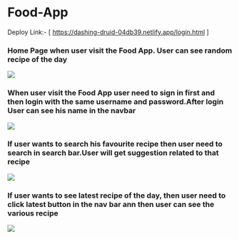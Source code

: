 # Food-App
Deploy Link:- [ https://dashing-druid-04db39.netlify.app/login.html ]

<h3>Home Page when user visit the Food App. User can see random recipe of the day</h3>
<img src="https://user-images.githubusercontent.com/97518972/165972823-703a0d95-4904-48d1-b604-0477726aa0e4.png"/>

<h3>When user visit the Food App user need to sign in first and then login with the same username and password.After login User can see his name in the navbar</h3>
<img src="https://user-images.githubusercontent.com/97518972/165972999-52e7fbd7-1676-4266-bc43-8f46f8d6684e.png"/>

<h3>If user wants to search his favourite recipe then user need to search in search bar.User will get suggestion related to that recipe</h3>
<img src="https://user-images.githubusercontent.com/97518972/165973494-a88a895a-0613-4ecb-86a6-e62f3e0595fe.png"/>

<h3>If user wants to see latest recipe of the day, then  user need to click latest button in the nav bar  ann then user can see the various recipe</h3>
<img src="https://user-images.githubusercontent.com/97518972/165973702-737c3edf-7047-4517-973b-fb235620e125.png"/>
<!-- ![Screenshot (158)](https://user-images.githubusercontent.com/97518972/165972823-703a0d95-4904-48d1-b604-0477726aa0e4.png)
![Screenshot (160)](https://user-images.githubusercontent.com/97518972/165972999-52e7fbd7-1676-4266-bc43-8f46f8d6684e.png) -->
<!-- ![Screenshot (162)](https://user-images.githubusercontent.com/97518972/165973147-00049a0b-7fd8-476a-a6ed-7cf83d79bea3.png)
![Screenshot (159)](https://user-images.githubusercontent.com/97518972/165973188-91196289-d46f-4737-91a9-3c65425a57bf.png) -->
<!-- ![Screenshot (162)](https://user-images.githubusercontent.com/97518972/165973494-a88a895a-0613-4ecb-86a6-e62f3e0595fe.png) -->
<!-- ![Screenshot (159)](https://user-images.githubusercontent.com/97518972/165973702-737c3edf-7047-4517-973b-fb235620e125.png) -->

